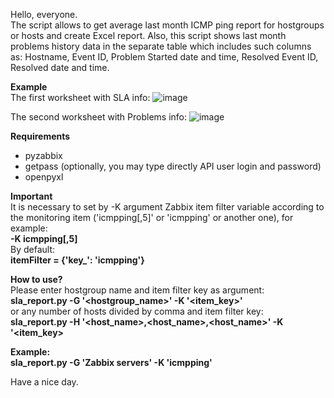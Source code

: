 Hello, everyone.<br>
The script allows to get average last month ICMP ping report for hostgroups or hosts and create Excel report.
Also, this script shows last month problems history data in the separate table which includes such columns as: Hostname, Event ID, Problem	Started date and time,	Resolved Event ID, Resolved date and time.

<strong>Example</strong><br>
The first worksheet with SLA info:
![image](https://user-images.githubusercontent.com/106164393/224988164-5cae33f5-9e11-475c-a265-5347aba010e8.png)

The second worksheet with Problems info:
![image](https://user-images.githubusercontent.com/106164393/224988569-02ce95ef-8ebb-46f2-bdf5-675ba9ceb28d.png)

<strong>Requirements</strong><br>
- pyzabbix
- getpass (optionally, you may type directly API user login and password)
- openpyxl

<strong>Important</strong><br>
It is necessary to set by -K argument Zabbix item filter variable according to the monitoring item ('icmpping[,5]' or 'icmpping' or another one), for example:<br>
<strong>-K icmpping[,5]</strong><br>
By default:<br>
<strong>itemFilter = {'key_': 'icmpping'}</strong>  

<strong>How to use?</strong><br>
Please enter hostgroup name and item filter key as argument:<br>
<strong>sla_report.py -G '<hostgroup_name>' -K '<item_key>'</strong><br>
or any number of hosts divided by comma and item filter key:<br>
<strong>sla_report.py -H '<host_name>,<host_name>,<host_name>' -K '<item_key></strong><br>

<strong>Example:</strong><br>
<strong>sla_report.py -G 'Zabbix servers' -K 'icmpping'</strong><br>

Have a nice day.
